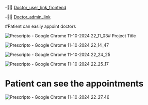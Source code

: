 
-👩‍🦯 [Doctor_user_link_frontend](https://doctor-frontend-dij2.onrender.com)
 
-🧑‍⚕ [Doctor_admin_link](https://doctor-admin-hz8m.onrender.com)

#Patient can easily appoint doctors

![Prescripto - Google Chrome 11-10-2024 22_11_03](https://github.com/user-attachments/assets/6ff9493c-18fe-4b10-9487-35bd58d5c622)﻿# Project Title

![Prescripto - Google Chrome 11-10-2024 22_14_47](https://github.com/user-attachments/assets/34026c31-1e98-4b42-a34f-29a794b483cd)


![Prescripto - Google Chrome 11-10-2024 22_24_25](https://github.com/user-attachments/assets/9aed7b83-98ea-486b-8ba8-915a836276ad)


![Prescripto - Google Chrome 11-10-2024 22_25_17](https://github.com/user-attachments/assets/d329fe17-8950-41c3-9d43-7d707925f510)


# Patient can see the appointments 
![Prescripto - Google Chrome 11-10-2024 22_27_46](https://github.com/user-attachments/assets/0cfd15d3-0882-48de-b2f4-966dd21ed037)



